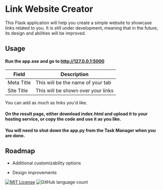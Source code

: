 
# Link Website Creator

This Flask application will help you create a simple website to showcase links related to you. It is still under development, meaning that in the future, its design and abilities will be improved.





## Usage

#### Run the app.exe and go to http://127.0.0.1:5000


| Field        | Description                                    |
|--------------|------------------------------------------------|
| Meta Title   | This will be the name of your tab              |
| Site Title   | This will be shown over your links             |
    
You can add as much as links you'd like.  
#### On the result page, either download index.html and upload it to your hosting service, or copy the code and use it as you like.
#### You will need to shut down the app.py from the Task Manager when you are done.
## Roadmap

- Additional customizability options 

- Design improvements




[![MIT License](https://img.shields.io/badge/License-MIT-green.svg)](https://choosealicense.com/licenses/mit/) ![GitHub language count](https://img.shields.io/github/languages/top/gbudanur/Link_Website_Generator)

